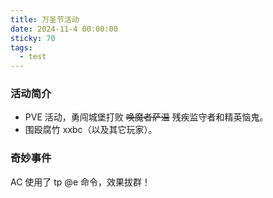 ```yaml
---
title: 万圣节活动
date: 2024-11-4 00:00:00
sticky: 70
tags:
  - test
---
```


### 活动简介

- PVE 活动，勇闯城堡打败 ~~唤魔者萨温~~ 残疾监守者和精英恼鬼。
- 围殴腐竹 xxbc（以及其它玩家）。

### 奇妙事件

AC 使用了 tp @e 命令，效果拔群！
